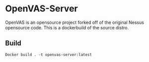# OpenVAS-Server

OpenVAS is an opensource project forked off of the original Nessus opensource code.  This is a dockerbuild of the source distro.

## Build

    Docker build . -t openvas-server:latest
